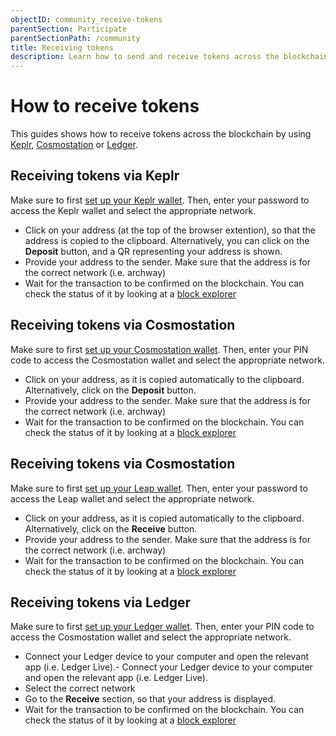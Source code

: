 ```yaml
---
objectID: community_receive-tokens
parentSection: Participate
parentSectionPath: /community
title: Receiving tokens
description: Learn how to send and receive tokens across the blockchain.
---
```


# How to receive tokens

This guides shows how to receive tokens across the blockchain by using [Keplr](/community/wallet-setup/keplr-setup), [Cosmostation](/community/wallet-setup/cosmostation-setup) or [Ledger](/community/wallet-setup/ledger-setup).


## Receiving tokens via Keplr


Make sure to first [set up your Keplr wallet](/community/wallet-setup/keplr-setup).
Then, enter your password to access the Keplr wallet and select the appropriate network.

- Click on your address (at the top of the browser extention), so that the address is copied to the clipboard. Alternatively, you can click on the **Deposit** button, and a QR representing your address is shown.
- Provide your address to the sender. Make sure that the address is for the correct network (i.e. archway)
- Wait for the transaction to be confirmed on the blockchain. You can check the status of it by looking at a [block explorer](/resources/blockexplorers)


## Receiving tokens via Cosmostation

Make sure to first [set up your Cosmostation wallet](/community/wallet-setup/cosmostation-setup).
Then, enter your PIN code to access the Cosmostation wallet and select the appropriate network.

- Click on your address, as it is copied automatically to the clipboard. Alternatively, click on the **Deposit** button.
- Provide your address to the sender. Make sure that the address is for the correct network (i.e. archway)
- Wait for the transaction to be confirmed on the blockchain. You can check the status of it by looking at a [block explorer](/resources/blockexplorers)

## Receiving tokens via Cosmostation

Make sure to first [set up your Leap wallet](/community/wallet-setup/leap-setup).
Then, enter your password to access the Leap wallet and select the appropriate network.

- Click on your address, as it is copied automatically to the clipboard. Alternatively, click on the **Receive** button.
- Provide your address to the sender. Make sure that the address is for the correct network (i.e. archway)
- Wait for the transaction to be confirmed on the blockchain. You can check the status of it by looking at a [block explorer](/resources/blockexplorers)


## Receiving tokens via Ledger 

Make sure to first [set up your Ledger wallet](/community/wallet-setup/ledger-setup).
Then, enter your PIN code to access the Cosmostation wallet and select the appropriate network.

- Connect your Ledger device to your computer and open the relevant app (i.e. Ledger Live).- Connect your Ledger device to your computer and open the relevant app (i.e. Ledger Live).
- Select the correct network
- Go to the **Receive** section, so that your address is displayed. 
- Wait for the transaction to be confirmed on the blockchain. You can check the status of it by looking at a [block explorer](/resources/blockexplorers)